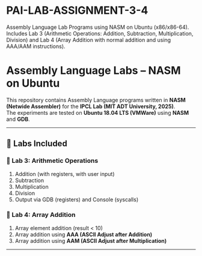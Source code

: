 # PAI-LAB-ASSIGNMENT-3-4
Assembly Language Lab Programs using NASM on Ubuntu (x86/x86-64). Includes Lab 3 (Arithmetic Operations: Addition, Subtraction, Multiplication, Division) and Lab 4 (Array Addition with normal addition and using AAA/AAM instructions).


# Assembly Language Labs – NASM on Ubuntu

This repository contains Assembly Language programs written in **NASM (Netwide Assembler)** for the **IPCL Lab (MIT ADT University, 2025)**.  
The experiments are tested on **Ubuntu 18.04 LTS (VMWare)** using **NASM** and **GDB**.  

---

## 📌 Labs Included

### 🔹 Lab 3: Arithmetic Operations
1. Addition (with registers, with user input)  
2. Subtraction  
3. Multiplication  
4. Division  
5. Output via GDB (registers) and Console (syscalls)  

### 🔹 Lab 4: Array Addition
1. Array element addition (result < 10)  
2. Array addition using **AAA (ASCII Adjust after Addition)**  
3. Array addition using **AAM (ASCII Adjust after Multiplication)**  

---



